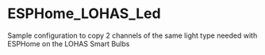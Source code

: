 # ESPHome_LOHAS_Led
Sample configuration to copy 2 channels of the same light type needed with ESPHome on the LOHAS Smart Bulbs

